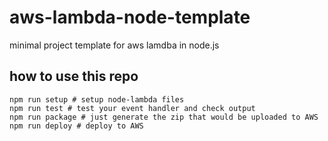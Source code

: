 # aws-lambda-node-template
minimal project template for aws lamdba in node.js 


## how to use this repo

```
npm run setup # setup node-lambda files
npm run test # test your event handler and check output
npm run package # just generate the zip that would be uploaded to AWS
npm run deploy # deploy to AWS
```
